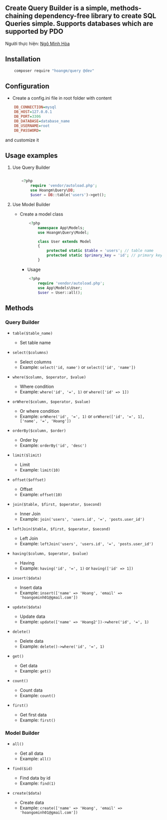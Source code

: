 ## Create Query Builder is a simple, methods-chaining dependency-free library to create SQL Queries simple. Supports databases which are supported by PDO

Người thực hiện: [Ngô Minh Hòa](https://github.com/EmilRailgun)

## Installation

```bash
    composer require "hoangm/query @dev"
```

## Configuration

- Create a config.ini file in root folder with content

```ini
    DB_CONNECTION=mysql
    DB_HOST=127.0.0.1
    DB_PORT=3306
    DB_DATABASE=database_name
    DB_USERNAME=root
    DB_PASSWORD=
```

and customize it

## Usage examples

1. Use Query Builder

   ```php

       <?php
           require 'vendor/autoload.php';
           use Hoangm\Query\DB;
           $user = DB::table('users')->get();

   ```

2. Use Model Builder

   - Create a model class

     ```php
         <?php
             namespace App\Models;
             use Hoangm\Query\Model;

             class User extends Model
             {
                 protected static $table = 'users'; // table name
                 protected static $primary_key = 'id'; // primary key
             }
     ```

     - Usage

     ```php
         <?php
             require 'vendor/autoload.php';
             use App\Models\User;
             $user = User::all();
     ```

## Methods

### Query Builder

- `table($table_name)`

  - Set table name

- `select($columns)`
  - Select columns
  - Example: `select('id, name')` or `select(['id', 'name'])`
- `where($column, $operator, $value)`
  - Where condition
  - Example: `where('id', '=', 1)` or `where(['id' => 1])`
- `orWhere($column, $operator, $value)`

  - Or where condition
  - Example: `orWhere('id', '=', 1)` or `orWhere(['id', '=', 1], ['name', '=', 'Hoang'])`

- `orderBy($column, $order)`

  - Order by
  - Example: `orderBy('id', 'desc')`

- `limit($limit)`

  - Limit
  - Example: `limit(10)`

- `offset($offset)`

  - Offset
  - Example: `offset(10)`

- `join($table, $first, $operator, $second)`

  - Inner Join
  - Example: `join('users', 'users.id', '=', 'posts.user_id')`

- `leftJoin($table, $first, $operator, $second)`

  - Left Join
  - Example: `leftJoin('users', 'users.id', '=', 'posts.user_id')`

- `having($column, $operator, $value)`

  - Having
  - Example: `having('id', '=', 1)` or `having(['id' => 1])`

- `insert($data)`

  - Insert data
  - Example: `insert(['name' => 'Hoang', 'email' => 'hoangominh01@gmail.com'])`

- `update($data)`

  - Update data
  - Example: `update(['name' => 'Hoang2'])->where('id', '=', 1)`

- `delete()`

  - Delete data
  - Example: `delete()->where('id', '=', 1)`

- `get()`

  - Get data
  - Example: `get()`

- `count()`

  - Count data
  - Example: `count()`

- `first()`

  - Get first data
  - Example: `first()`

### Model Builder

- `all()`

  - Get all data
  - Example: `all()`

- `find($id)`

  - Find data by id
  - Example: `find(1)`

- `create($data)`
  - Create data
  - Example: `create(['name' => 'Hoang', 'email' => 'hoangominh01@gmail.com'])`
